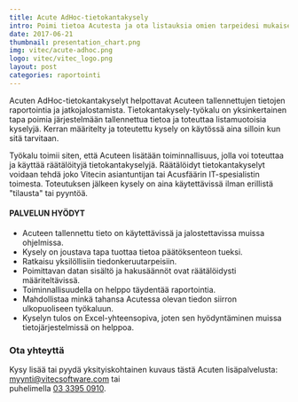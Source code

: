 ```yaml
---
title: Acute AdHoc-tietokantakysely
intro: Poimi tietoa Acutesta ja ota listauksia omien tarpeidesi mukaisesti.
date: 2017-06-21
thumbnail: presentation_chart.png
img: vitec/acute-adhoc.png
logo: vitec/vitec_logo.png
layout: post
categories: raportointi
---
```


Acuten AdHoc-tietokantakyselyt helpottavat Acuteen tallennettujen tietojen raportointia ja jatkojalostamista. Tietokantakysely-työkalu on yksinkertainen tapa poimia järjestelmään tallennettua tietoa ja toteuttaa listamuotoisia kyselyjä. Kerran määritelty ja toteutettu kysely on käytössä aina silloin kun sitä tarvitaan.  

Työkalu toimii siten, että Acuteen lisätään toiminnallisuus, jolla voi toteuttaa ja käyttää räätälöityjä tietokantakyselyjä. Räätälöidyt tietokantakyselyt voidaan tehdä joko Vitecin asiantuntijan tai Acusfäärin IT-spesialistin toimesta. Toteutuksen jälkeen kysely on aina käytettävissä ilman erillistä "tilausta" tai pyyntöä. 

#### PALVELUN HYÖDYT

- Acuteen tallennettu tieto on käytettävissä ja jalostettavissa muissa ohjelmissa.
- Kysely on joustava tapa tuottaa tietoa päätöksenteon tueksi.
- Ratkaisu yksilöllisiin tiedonkeruutarpeisiin.
- Poimittavan datan sisältö ja hakusäännöt ovat räätälöidysti määriteltävissä.
- Toiminnallisuudella on helppo täydentää raportointia.
- Mahdollistaa minkä tahansa Acutessa olevan tiedon siirron ulkopuoliseen työkaluun.
- Kyselyn tulos on Excel-yhteensopiva, joten sen hyödyntäminen muissa tietojärjestelmissä on helppoa.

### Ota yhteyttä

Kysy lisää tai pyydä yksityiskohtainen kuvaus tästä Acuten lisäpalvelusta: 
[myynti@vitecsoftware.com](mailto://myynti@vitecsoftware.com) tai  
puhelimella [03 3395 0910](tel://+358333950910).
